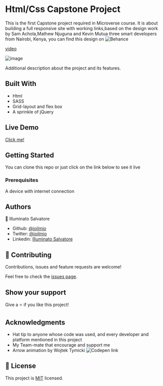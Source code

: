 # Html/Css Capstone Project

This is the first Capstone project required in Microverse course. It is about building a full responsive site with working links,based on the design work by Sam Achola,Mathew Njuguna and Kevin Mutua three smart developers from Nairobi, Kenya, you can find this design on ![Behance](https://www.behance.net/gallery/25563385/PatashuleKE)

[video](https://www.loom.com/share/8ad6e61a9a7a47809dfaa6597505205e)

![image](https://user-images.githubusercontent.com/51195150/78926004-a205d700-7a9c-11ea-9081-5b5403b7dacd.png)


Additional description about the project and its features.

## Built With

- Html
- SASS
- Grid-layout and flex box
- A sprinkle of jQuery

## Live Demo

[Click me!](http://www.ioilmio.me/SchooLook/)


## Getting Started

You can clone this repo or just click on the link below to see it live

### Prerequisites

A device with internet connection

## Authors

👤 Illuminato Salvatore

- Github: [@ioilmio](https://github.com/ioilmio)
- Twitter: [@ioilmio](https://twitter.com/ioilmio)
- Linkedin: [Illuminato Salvatore](https://www.linkedin.com/in/illuminato-salvatore/)

## 🤝 Contributing

Contributions, issues and feature requests are welcome!

Feel free to check the [issues page](https://github.com/ioilmio/Html_Css_Capstone_Project/issues).

## Show your support

Give a ⭐️ if you like this project!

## Acknowledgments

- Hat tip to anyone whose code was used, and every developer and platform mentioned in this project
- My Team-mate that encourage and support me
- Arrow animation by Wojtek Tymicki ![Codepen link](https://codepen.io/panweb/pen/tahfj)

## 📝 License

This project is [MIT](lic.url) licensed.
